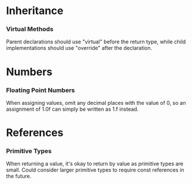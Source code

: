 
# Inheritance
### Virtual Methods
Parent declarations should use "virtual" before the return type, while child implementations should use "override" after the declaration.


# Numbers
### Floating Point Numbers
When assigning values, omit any decimal places with the value of 0, so an assignment of 1.0f can simply be written as 1.f instead.

# References
### Primitive Types
When returning a value, it's okay to return by value as primitive types are small. Could consider larger primitive types to require const references in the future.
